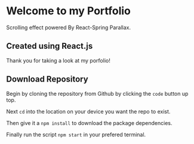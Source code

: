 # Welcome to my Portfolio

Scrolling effect powered By React-Spring Parallax.

## Created using React.js

Thank you for taking a look at my porfolio! 

## Download Repository

Begin by cloning the repository from Github by clicking the  `code` button up top.

Next `cd` into the location on your device you want the repo to exist.

Then give it a `npm install` to download the package dependencies.

Finally run the script `npm start` in your prefered terminal.